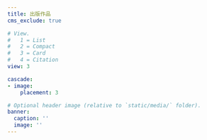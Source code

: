 ```yaml
---
title: 出版作品
cms_exclude: true

# View.
#   1 = List
#   2 = Compact
#   3 = Card
#   4 = Citation
view: 3

cascade:
- image:
    placement: 3

# Optional header image (relative to `static/media/` folder).
banner:
  caption: ''
  image: ''
---
```

